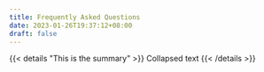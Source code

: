 ```yaml
---
title: Frequently Asked Questions
date: 2023-01-26T19:37:12+08:00
draft: false
---
```

{{< details "This is the summary" >}}
Collapsed text
{{< /details >}}